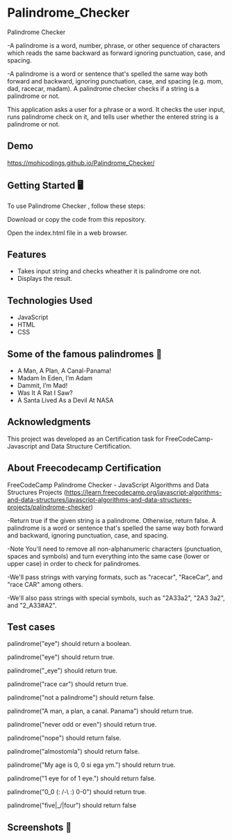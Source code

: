 # Palindrome_Checker
Palindrome Checker

-A palindrome is a word, number, phrase, or other sequence of characters which reads the same backward as forward ignoring punctuation, case, and spacing.

-A palindrome is a word or sentence that's spelled the same way both forward and backward, ignoring punctuation, case, and spacing (e.g. mom, dad, racecar, madam). A palindrome checker checks if a string is a palindrome or not.

This application asks a user for a phrase or a word. It checks the user input, runs palindrome check on it, and tells user whether the entered string is a palindrome or not.

## Demo

https://mohicodings.github.io/Palindrome_Checker/


## Getting Started  🖥️
To use Palindrome Checker , follow these steps:

Download or copy the code from this repository.

Open the index.html file in a web browser.


## Features
- Takes input string and checks wheather it is palindrome  ore not.
- Displays the result.


## Technologies Used
- JavaScript
- HTML
- CSS

 ## Some of the famous palindromes 🌟
 - A Man, A Plan, A Canal-Panama!
 -  Madam In Eden, I’m Adam
 -  Dammit, I’m Mad!
 -  Was It A Rat I Saw?
 -  A Santa Lived As a Devil At NASA






## Acknowledgments
This project was developed as an Certification task for FreeCodeCamp- Javascript and Data Structure Certification.













## About Freecodecamp Certification 
FreeCodeCamp Palindrome Checker - JavaScript Algorithms and Data Structures Projects (https://learn.freecodecamp.org/javascript-algorithms-and-data-structures/javascript-algorithms-and-data-structures-projects/palindrome-checker)

-Return true if the given string is a palindrome. Otherwise, return false. A palindrome is a word or sentence that's spelled the same way both forward and backward, ignoring punctuation, case, and spacing.

-Note You'll need to remove all non-alphanumeric characters (punctuation, spaces and symbols) and turn everything into the same case (lower or upper case) in order to check for palindromes.

-We'll pass strings with varying formats, such as "racecar", "RaceCar", and "race CAR" among others.

-We'll also pass strings with special symbols, such as "2A33a2", "2A3 3a2", and "2_A33#A2".

## Test cases
palindrome("eye") should return a boolean.

palindrome("eye") should return true.

palindrome("_eye") should return true.

palindrome("race car") should return true.

palindrome("not a palindrome") should return false.

palindrome("A man, a plan, a canal. Panama") should return true.

palindrome("never odd or even") should return true.

palindrome("nope") should return false.

palindrome("almostomla") should return false.

palindrome("My age is 0, 0 si ega ym.") should return true.

palindrome("1 eye for of 1 eye.") should return false.

palindrome("0_0 (: /-\ :) 0-0") should return true.

palindrome("five|\_/|four") should return false

## Screenshots 📸



